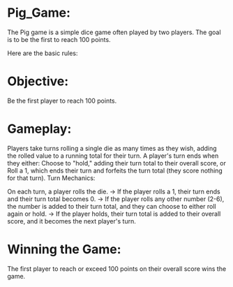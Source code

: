 # Pig_Game:
The Pig game is a simple dice game often played by two players. The goal is to be the first to reach 100 points. 


Here are the basic rules:

# Objective: 
Be the first player to reach 100 points.

# Gameplay:
Players take turns rolling a single die as many times as they wish, adding the rolled value to a running total for their turn.
A player's turn ends when they either:
Choose to "hold," adding their turn total to their overall score, or
Roll a 1, which ends their turn and forfeits the turn total (they score nothing for that turn).
Turn Mechanics:

On each turn, a player rolls the die.
-> If the player rolls a 1, their turn ends and their turn total becomes 0.
-> If the player rolls any other number (2-6), the number is added to their turn total, and they can choose to either roll again or hold.
-> If the player holds, their turn total is added to their overall score, and it becomes the next player's turn.

# Winning the Game:
The first player to reach or exceed 100 points on their overall score wins the game.
